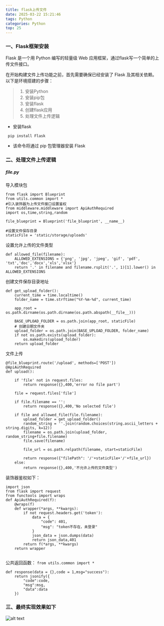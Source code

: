 ```yaml
---
title: flask上传文件
date: 2025-03-22 15:21:46
tags: Python
categories: Python
top: 25
---
```



### 一、Flask框架安装
Flask 是一个用 Python 编写的轻量级 Web 应用框架，通过flask写一个简单的上传文件接口。

在开始构建文件上传功能之前，首先需要确保已经安装了 Flask 及其相关依赖。以下是环境搭建的步骤：


> 1. 安装Python
> 2. 安装pip包
> 3. 安装flask
> 4. 创建flask应用
> 5. 处理文件上传逻辑

- 安装flask
```
 pip install Flask
```
- 该命令将通过 pip 包管理器安装 Flask


### 二、处理文件上传逻辑

##### file.py

导入模块包
```
from flask import Blueprint
from utils.common import *
#引入装饰器为上传文件接口设置鉴权
from middleware.middleware import ApiAuthRequired
import os,time,string,random

file_blueprint = Blueprint('file_blueprint', __name__)

#设置文件保存目录
staticFile = 'static/storage/uploads'
```


设置允许上传的文件类型
```
def allowed_file(filename):
    ALLOWED_EXTENSIONS = {'png', 'jpg', 'jpeg', 'gif', 'pdf', 'txt','doc','docx','xls','xlsx'}
    return '.' in filename and filename.rsplit('.', 1)[1].lower() in ALLOWED_EXTENSIONS
```

创建文件保存目录地址
```
def get_upload_folder():
    current_time = time.localtime()
    folder_name = time.strftime("%Y-%m-%d", current_time)

    app_root = os.path.dirname(os.path.dirname(os.path.abspath(__file__)))

    BASE_UPLOAD_FOLDER = os.path.join(app_root, staticFile)
    # 创建日期文件夹
    upload_folder = os.path.join(BASE_UPLOAD_FOLDER, folder_name)
    if not os.path.exists(upload_folder):
        os.makedirs(upload_folder)
    return upload_folder
```


文件上传
```
@file_blueprint.route('/upload', methods=['POST'])
@ApiAuthRequired
def upload():

    if 'file' not in request.files:
        return response({},400,'error no file part')
    
    file = request.files['file']
    
    if file.filename == '':
        return response({},400,'No selected file')
    
    if file and allowed_file(file.filename):
        upload_folder = get_upload_folder()
        random_string = ''.join(random.choices(string.ascii_letters + string.digits, k=12))
        filename = os.path.join(upload_folder, random_string+file.filename)
        file.save(filename)
        
        file_url = os.path.relpath(filename, start=staticFile)

        return response({"filePath": '/'+staticFile+'/'+file_url})
    else:
        return response({},400,'不允许上传的文件类型')
```


装饰器鉴权如下：
```
import json
from flask import request
from functools import wraps
def ApiAuthRequired(f):
    @wraps(f)
    def wrapper(*args, **kwargs):
        if not request.headers.get('token'):
            data = {
                "code": 401,
                "msg": "token不存在，未登录"
            }
            json_data = json.dumps(data)
            return json_data,401
        return f(*args, **kwargs)
    return wrapper


```


公共返回函数：
`from utils.common import *`
```
def response(data = {},code = 1,msg="success"):
    return jsonify({
        "code":code,
        "msg":msg,
        "data":data
    })
```

### 三、最终实现效果如下

![alt text](/images/file/flask_upload.jpg)